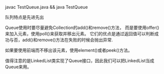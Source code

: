 javac TestQueue.java && java TestQueue

队列特点是先进先出

Queue使用时要尽量避免Collection的add()和remove()方法，
而是要使用offer()来加入元素，使用poll()来获取并移出元素。
它们的优点是通过返回值可以判断成功与否，add()和remove()方法在失败的时候会抛出异常.

如果要使用前端而不移出该元素，使用element()或者peek()方法。

值得注意的是LinkedList类实现了Queue接口，因此我们可以把LinkedList当成Queue来用。
